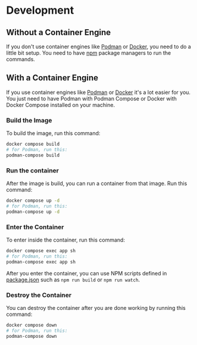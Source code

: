 # Development

## Without a Container Engine
If you don't use container engines like [Podman](https://podman.io/) or [Docker](https://www.docker.com/), you need to do a little bit setup. You need to have [npm](https://www.npmjs.com/) package managers to run the commands.

## With a Container Engine
If you use container engines like [Podman](https://podman.io/) or [Docker](https://www.docker.com/) it's a lot easier for you. You just need to have Podman with Podman Compose or Docker with Docker Compose installed on your machine.

### Build the Image
To build the image, run this command:
```bash
docker compose build
# for Podman, run this:
podman-compose build
```

### Run the container
After the image is build, you can run a container from that image. Run this command:
```bash
docker compose up -d
# for Podman, run this:
podman-compose up -d
```

### Enter the Container
To enter inside the container, run this command:
```bash
docker compose exec app sh
# for Podman, run this:
podman-compose exec app sh
```

After you enter the container, you can use NPM scripts defined in [package.json](package.json) such as `npm run build` or `npm run watch`.

### Destroy the Container
You can destroy the container after you are done working by running this command:
```bash
docker compose down
# for Podman, run this:
podman-compose down
```